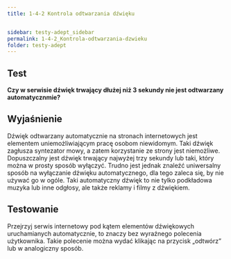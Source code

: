 ```yaml
---
title: 1-4-2 Kontrola odtwarzania dźwięku


sidebar: testy-adept_sidebar
permalink: 1-4-2_Kontrola-odtwarzania-dzwieku
folder: testy-adept
---
```


## Test
**Czy w serwisie dźwięk trwający dłużej niż 3 sekundy nie jest odtwarzany automatycznmie?**

## Wyjaśnienie
Dźwięk odtwarzany automatycznie na stronach internetowych jest elementem uniemożliwiającym pracę osobom niewidomym. Taki dźwięk zagłusza syntezator mowy, a zatem korzystanie ze strony jest niemożliwe. Dopuszczalny jest dźwięk trwający najwyżej trzy sekundy lub taki, który można w prosty sposób wyłączyć. Trudno jest jednak znaleźć uniwersalny sposób na wyłączanie dźwięku automatycznego, dla tego zaleca się, by nie używać go w ogóle. Taki automatyczny dźwięk to nie tylko podkładowa muzyka lub inne odgłosy, ale także reklamy i filmy z dźwiękiem.

## Testowanie
Przejrzyj serwis internetowy pod kątem elementów dźwiękowych uruchamianych automatycznie, to znaczy bez wyraźnego polecenia użytkownika. Takie polecenie można wydać klikając na przycisk „odtwórz” lub w analogiczny sposób.

